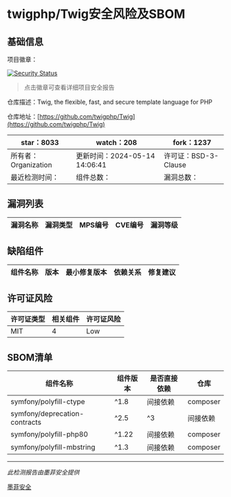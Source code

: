 # twigphp/Twig安全风险及SBOM

## 基础信息

项目徽章：

[![Security Status](https://www.murphysec.com/platform3/v31/badge/1790455242255941632.svg)](https://www.murphysec.com/console/report/1697315049243570176/1790455242255941632)

> 点击徽章可查看详细项目安全报告

仓库描述：Twig, the flexible, fast, and secure template language for PHP

仓库地址：[https://github.com/twigphp/Twig](https://github.com/twigphp/Twig)

| star：8033 | watch：208 | fork：1237 |
| ----------- | -------------- | ------------ |
| 所有者：Organization | 更新时间：2024-05-14 14:06:41 | 许可证：BSD-3-Clause |
| 最近检测时间： | 组件总数： | 漏洞总数： |




## 漏洞列表

| 漏洞名称 | 漏洞类型 | MPS编号 | CVE编号 | 漏洞等级 |
| ------- | ------ | ------- | ------ | ----- |





## 缺陷组件

| 组件名称 | 版本 | 最小修复版本 | 依赖关系 | 修复建议 |
| -------- | ---- | ------------ | -------- | -------- |





## 许可证风险

| 许可证类型 | 相关组件 | 许可证风险 |
| ---------- | -------- | ---------- |
|MIT|4|Low|




## SBOM清单

| 组件名称 | 组件版本 | 是否直接依赖 | 仓库 |
| -------- | -------- | ------------ | ---- |
|symfony/polyfill-ctype|^1.8|间接依赖|composer|
|symfony/deprecation-contracts|^2.5|^3|间接依赖|composer|
|symfony/polyfill-php80|^1.22|间接依赖|composer|
|symfony/polyfill-mbstring|^1.3|间接依赖|composer|


------

*此检测报告由墨菲安全提供*

[墨菲安全](www.murphysec.com)